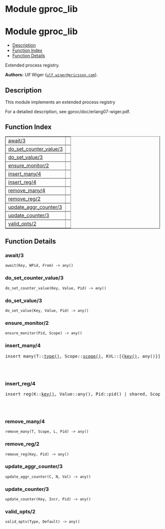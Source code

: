 Module gproc_lib
================


<h1>Module gproc_lib</h1>

* [Description](#description)
* [Function Index](#index)
* [Function Details](#functions)


Extended process registry.



__Authors:__ Ulf Wiger ([`ulf.wiger@ericsson.com`](mailto:ulf.wiger@ericsson.com)).

<h2><a name="description">Description</a></h2>



This module implements an extended process registry


For a detailed description, see gproc/doc/erlang07-wiger.pdf.

<h2><a name="index">Function Index</a></h2>



<table width="100%" border="1" cellspacing="0" cellpadding="2" summary="function index"><tr><td valign="top"><a href="#await-3">await/3</a></td><td></td></tr><tr><td valign="top"><a href="#do_set_counter_value-3">do_set_counter_value/3</a></td><td></td></tr><tr><td valign="top"><a href="#do_set_value-3">do_set_value/3</a></td><td></td></tr><tr><td valign="top"><a href="#ensure_monitor-2">ensure_monitor/2</a></td><td></td></tr><tr><td valign="top"><a href="#insert_many-4">insert_many/4</a></td><td></td></tr><tr><td valign="top"><a href="#insert_reg-4">insert_reg/4</a></td><td></td></tr><tr><td valign="top"><a href="#remove_many-4">remove_many/4</a></td><td></td></tr><tr><td valign="top"><a href="#remove_reg-2">remove_reg/2</a></td><td></td></tr><tr><td valign="top"><a href="#update_aggr_counter-3">update_aggr_counter/3</a></td><td></td></tr><tr><td valign="top"><a href="#update_counter-3">update_counter/3</a></td><td></td></tr><tr><td valign="top"><a href="#valid_opts-2">valid_opts/2</a></td><td></td></tr></table>




<h2><a name="functions">Function Details</a></h2>


<a name="await-3"></a>

<h3>await/3</h3>





`await(Key, WPid, From) -> any()`

<a name="do_set_counter_value-3"></a>

<h3>do_set_counter_value/3</h3>





`do_set_counter_value(Key, Value, Pid) -> any()`

<a name="do_set_value-3"></a>

<h3>do_set_value/3</h3>





`do_set_value(Key, Value, Pid) -> any()`

<a name="ensure_monitor-2"></a>

<h3>ensure_monitor/2</h3>





`ensure_monitor(Pid, Scope) -> any()`

<a name="insert_many-4"></a>

<h3>insert_many/4</h3>





<pre>insert_many(T::<a href="#type-type">type()</a>, Scope::<a href="#type-scope">scope()</a>, KVL::[{<a href="#type-key">key()</a>, any()}], Pid::pid()) -> {true, list()} | false</pre>
<br></br>


<a name="insert_reg-4"></a>

<h3>insert_reg/4</h3>





<pre>insert_reg(K::<a href="#type-key">key()</a>, Value::any(), Pid::pid() | shared, Scope::<a href="#type-scope">scope()</a>) -> boolean()</pre>
<br></br>


<a name="remove_many-4"></a>

<h3>remove_many/4</h3>





`remove_many(T, Scope, L, Pid) -> any()`

<a name="remove_reg-2"></a>

<h3>remove_reg/2</h3>





`remove_reg(Key, Pid) -> any()`

<a name="update_aggr_counter-3"></a>

<h3>update_aggr_counter/3</h3>





`update_aggr_counter(C, N, Val) -> any()`

<a name="update_counter-3"></a>

<h3>update_counter/3</h3>





`update_counter(Key, Incr, Pid) -> any()`

<a name="valid_opts-2"></a>

<h3>valid_opts/2</h3>





`valid_opts(Type, Default) -> any()`

